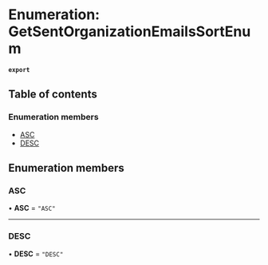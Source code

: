# Enumeration: GetSentOrganizationEmailsSortEnum

**`export`**

## Table of contents

### Enumeration members

- [ASC](GetSentOrganizationEmailsSortEnum.md#asc)
- [DESC](GetSentOrganizationEmailsSortEnum.md#desc)

## Enumeration members

### ASC

• **ASC** = `"ASC"`

___

### DESC

• **DESC** = `"DESC"`
